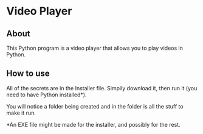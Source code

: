 # Video Player
## About
This Python program is a video player that allows you to play videos in Python.

## How to use
All of the secrets are in the Installer file.
Simpily download it, then run it (you need to have Python installed*).

You will notice a folder being created and in the folder is all the stuff to make it run.

*An EXE file might be made for the installer, and possibly for the rest.
